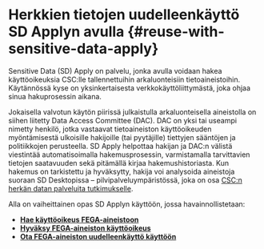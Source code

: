 # Herkkien tietojen uudelleenkäyttö SD Applyn avulla {#reuse-with-sensitive-data-apply}

Sensitive Data (SD) Apply on palvelu, jonka avulla voidaan hakea käyttöoikeuksia CSC:lle tallennettuihin arkaluonteisiin tietoaineistoihin. Käytännössä kyse on yksinkertaisesta verkkokäyttöliittymästä, joka ohjaa sinua hakuprosessin aikana.

Jokaisella valvotun käytön piirissä julkaistulla arkaluonteisella aineistolla on siihen liitetty Data Access Committee (DAC). DAC on yksi tai useampi nimetty henkilö, jotka vastaavat tietoaineiston käyttöoikeuden myöntämisestä ulkoisille hakijoille (tai pyytäjille) tiettyjen sääntöjen ja politiikkojen perusteella. SD Apply helpottaa hakijan ja DAC:n välistä viestintää automatisoimalla hakemusprosessin, varmistamalla tarvittavien tietojen saatavuuden sekä pitämällä kirjaa hakemushistoriasta. Kun hakemus on tarkistettu ja hyväksytty, hakija voi analysoida aineistoja suoraan SD Desktopissa – pilvipalveluympäristössä, joka on osa [CSC:n herkän datan palveluita tutkimukselle](https://research.csc.fi/sensitive-data-services-for-research).

Alla on vaiheittainen opas SD Applyn käyttöön, jossa havainnollistetaan:

- **[Hae käyttöoikeus FEGA-aineistoon](./sd-apply-access.md)**
- **[Hyväksy FEGA-aineiston käyttöoikeus](./sd-apply-approval.md)**
- **[Ota FEGA-aineiston uudelleenkäyttö käyttöön](./sd-apply-dac.md)**